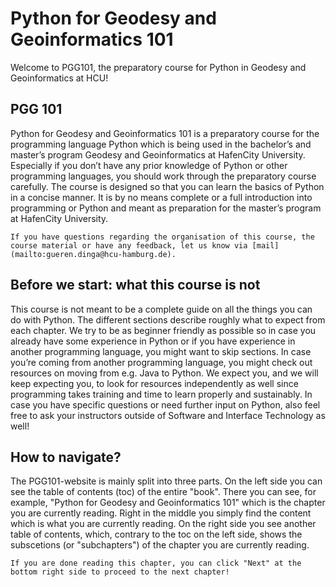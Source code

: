 # Python for Geodesy and Geoinformatics 101
Welcome to PGG101, the preparatory course for Python in Geodesy and Geoinformatics at HCU!

## PGG 101
Python for Geodesy and Geoinformatics 101 is a preparatory course for the programming language Python which is being used in the bachelor’s and master’s program Geodesy and Geoinformatics at HafenCity University. Especially if you don’t have any prior knowledge of Python or other programming languages, you should work through the preparatory course carefully. The course is designed so that you can learn the basics of Python in a concise manner. It is by no means complete or a full introduction into programming or Python and meant as preparation for the master’s program at HafenCity University.
     
```{note}
If you have questions regarding the organisation of this course, the course material or have any feedback, let us know via [mail](mailto:gueren.dinga@hcu-hamburg.de).
```

## Before we start: what this course is not
This course is not meant to be a complete guide on all the things you can do with Python. The different sections describe roughly what to expect from each chapter. We try to be as beginner friendly as possible so in case you already have some experience in Python or if you have experience in another programming language, you might want to skip sections. In case you’re coming from another programming language, you might check out resources on moving from e.g. Java to Python. We expect you, and we will keep expecting you, to look for resources independently as well since programming takes training and time to learn properly and sustainably. In case you have specific questions or need further input on Python, also feel free to ask your instructors outside of Software and Interface Technology as well!

## How to navigate?
The PGG101-website is mainly split into three parts. On the left side you can see the table of contents (toc) of the entire "book". There you can see, for example, "Python for Geodesy and Geoinformatics 101" which is the chapter you are currently reading. Right in the middle you simply find the content which is what you are currently reading. On the right side you see another table of contents, which, contrary to the toc on the left side, shows the subscetions (or "subchapters") of the chapter you are currently reading.

```{note}
If you are done reading this chapter, you can click "Next" at the bottom right side to proceed to the next chapter!
```
